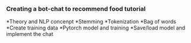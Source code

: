 ### Creating a bot-chat to recommend food tutorial
*Theory and NLP concenpt
  *Stemming
  *Tokenization
  *Bag of words
*Create training data
*Pytorch model and training
*Save/load model and implement the chat
